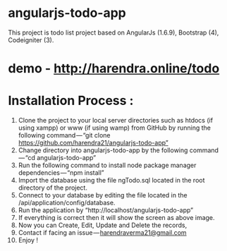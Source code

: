 # angularjs-todo-app
This project is todo list project based on AngularJs (1.6.9), Bootstrap (4), Codeigniter (3).

# demo - http://harendra.online/todo

# Installation Process :

1. Clone the project to your local server directories such as htdocs (if using xampp) or www (if using wamp) from GitHub by running the following command — “git clone https://github.com/harendra21/angularjs-todo-app”
2. Change directory into angularjs-todo-app by the following command — “cd angularjs-todo-app”
3. Run the following command to install node package manager dependencies — “npm install”
4. Import the database using the file ngTodo.sql located in the root directory of the project.
5. Connect to your database by editing the file located in the /api/application/config/database.
6. Run the application by “http://localhost/angularjs-todo-app”
7. If everything is correct then it will show the screen as above image.
8. Now you can Create, Edit, Update and Delete the records,
9. Contact if facing an issue — harendraverma21@gmail.com
10. Enjoy !
